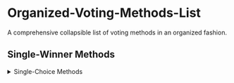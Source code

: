 # Organized-Voting-Methods-List
A comprehensive collapsible list of voting methods in an organized fashion.

## Single-Winner Methods
<details>
  <summary>Single-Choice Methods</summary>
      ###<details><summary>First Past The Post Methods</summary>
  First Past The Post<details>
</details>
